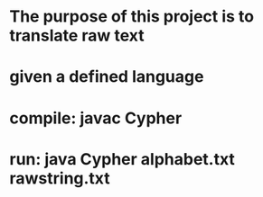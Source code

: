 # The purpose of this project is to translate raw text
# given a defined language
# compile: javac Cypher
# run: java Cypher alphabet.txt rawstring.txt